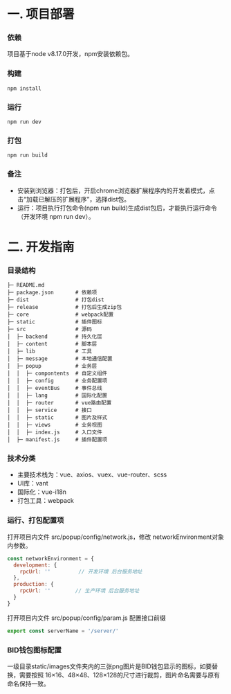 # 一. 项目部署

### 依赖

项目基于node v8.17.0开发，npm安装依赖包。

### 构建
```npm install```

### 运行

```npm run dev```

### 打包

```npm run build```

### 备注

- 安装到浏览器：打包后，开启chrome浏览器扩展程序内的开发着模式，点击“加载已解压的扩展程序”，选择dist包。
- 运行：项目执行打包命令(npm run build)生成dist包后，才能执行运行命令（开发环境 npm run dev）。



# 二. 开发指南

### 目录结构

```
├─ README.md
├─ package.json       # 依赖项
├─ dist               # 打包dist
├─ release            # 打包后生成zip包
├─ core               # webpack配置
├─ static             # 插件图标
├─ src                # 源码
│  ├─ backend         # 持久化层
│  ├─ content         # 脚本层
│  ├─ lib             # 工具
│  ├─ message         # 本地通信配置
│  ├─ popup           # 业务层
│  │  ├─ compontents  # 自定义组件
│  │  ├─ config       # 业务配置项
│  │  ├─ eventBus     # 事件总线
│  │  ├─ lang         # 国际化配置
│  │  ├─ router       # vue路由配置
│  │  ├─ service      # 接口
│  │  ├─ static       # 图片及样式
│  │  ├─ views        # 业务视图
│  │  ├─ index.js     # 入口文件
│  ├─ manifest.js     # 插件配置项

```

### 技术分类

- 主要技术栈为：vue、axios、vuex、vue-router、scss
- UI库：vant
- 国际化：vue-i18n
- 打包工具：webpack



### 运行、打包配置项

打开项目内文件 src/popup/config/network.js，修改 networkEnvironment对象内参数。

```javascript
const networkEnvironment = {
  development: {
    rpcUrl: ''         // 开发环境 后台服务地址
  },
  production: {
    rpcUrl: ''        // 生产环境 后台服务地址
  }
}
```
打开项目内文件 src/popup/config/param.js 配置接口前缀
```javascript
export const serverName = '/server/'
```

### BID钱包图标配置
一级目录static/images文件夹内的三张png图片是BID钱包显示的图标，如要替换，需要按照 16×16、48×48、128×128的尺寸进行裁剪，图片命名需要与原有命名保持一致。





